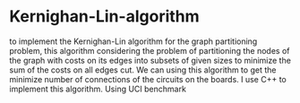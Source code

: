 # Kernighan-Lin-algorithm
to implement the Kernighan-Lin algorithm for the graph partitioning problem, this algorithm considering the problem of partitioning the nodes of the graph with costs on its edges into subsets of given sizes to minimize the sum of the costs on all edges cut. We can using this algorithm to get the minimize number of connections of the circuits on the boards. I use C++ to implement this algorithm.
Using UCI benchmark
